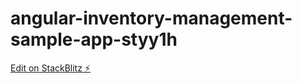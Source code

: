 # angular-inventory-management-sample-app-styy1h

[Edit on StackBlitz ⚡️](https://stackblitz.com/edit/angular-inventory-management-sample-app-styy1h)